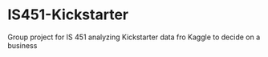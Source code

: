 # IS451-Kickstarter
Group project for IS 451 analyzing Kickstarter data fro Kaggle to decide on a business 
